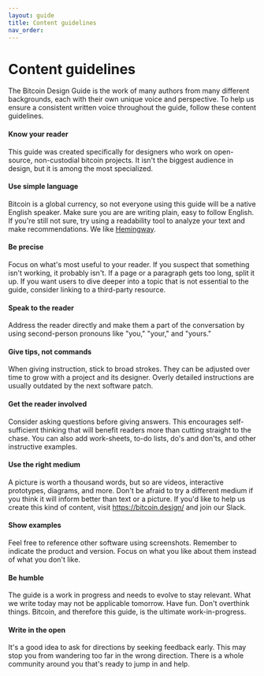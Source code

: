 ```yaml
---
layout: guide
title: Content guidelines
nav_order: 
---
```


# Content guidelines

The Bitcoin Design Guide is the work of many authors from many different backgrounds, each with their own unique voice and perspective. To help us ensure a consistent written voice throughout the guide, follow these content guidelines. 

#### Know your reader

This guide was created specifically for designers who work on open-source, non-custodial bitcoin projects. It isn't the biggest audience in design, but it is among the most specialized.

#### Use simple language

Bitcoin is a global currency, so not everyone using this guide will be a native English speaker. Make sure you are are writing plain, easy to follow English. If you're still not sure, try using a readability tool to analyze your text and make recommendations. We like [Hemingway](http://www.hemingwayapp.com).

#### Be precise

Focus on what's most useful to your reader. If you suspect that something isn't working, it probably isn't. If a page or a paragraph gets too long, split it up. If you want users to dive deeper into a topic that is not essential to the guide, consider linking to a third-party resource.

#### Speak to the reader

Address the reader directly and make them a part of the conversation by using second-person pronouns like "you," "your," and "yours."

#### Give tips, not commands

When giving instruction, stick to broad strokes. They can be adjusted over time to grow with a project and its designer. Overly detailed instructions are usually outdated by the next software patch.  

#### Get the reader involved

Consider asking questions before giving answers. This encourages self-sufficient thinking that will benefit readers more than cutting straight to the chase. You can also add work-sheets, to-do lists, do's and don'ts, and other instructive examples.

#### Use the right medium

A picture is worth a thousand words, but so are videos, interactive prototypes, diagrams, and more. Don't be afraid to try a different medium if you think it will inform better than text or a picture. If you'd like to help us create this kind of content, visit https://bitcoin.design/ and join our Slack.

#### Show examples

Feel free to reference other software using screenshots. Remember to indicate the product and version. Focus on what you like about them instead of what you don't like.

#### Be humble

The guide is a work in progress and needs to evolve to stay relevant. What we write today may not be applicable tomorrow. Have fun. Don't overthink things. Bitcoin, and therefore this guide, is the ultimate work-in-progress.

#### Write in the open

It's a good idea to ask for directions by seeking feedback early. This may stop you from wandering too far in the wrong direction. There is a whole community around you that's ready to jump in and help.


